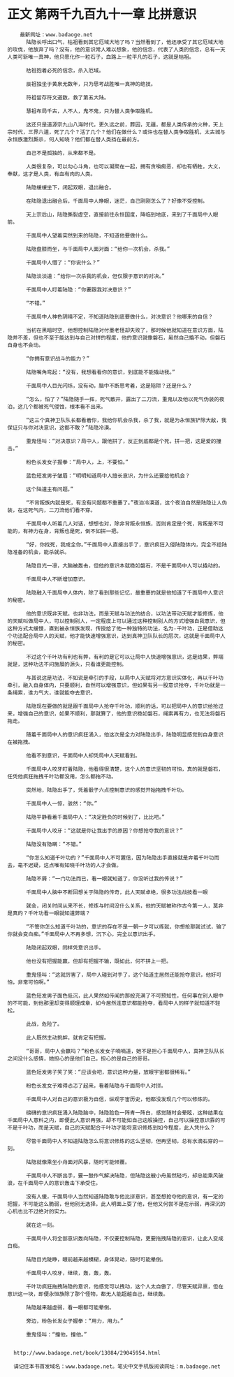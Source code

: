 # 正文 第两千九百九十一章 比拼意识
        最新网址：www.badaoge.net
          陆隐长呼出口气，枯祖看到其它厄域大地了吗？当然看到了，他还承受了其它厄域大地的攻伐，他放弃了吗？没有，他的意识常人难以想象，他的信念，代表了人类的信念，总有一天人类可斩唯一真神，他只愿化作一粒石子，血路上一粒平凡的石子，这就是枯祖。
      
          枯祖抱着必死的信念，杀入厄域。
      
          辰祖独坐于黄泉无数年，只为思考战胜唯一真神的绝技。
      
          符祖留存符文道数，救了第五大陆。
      
          慧祖布局千古，人不人，鬼不鬼，只为替人类争取胜机。
      
          这还只是道源宗九山八海时代，更久远之前，葬园，无疆，都是人类传承的火种，天上宗时代，三界六道，死了几个？活了几个？他们在做什么？或许也在替人类争取胜机，太古城与永恒族激烈厮杀，何人知晓？他们都在替人类挡在最前方。
      
          自己不是孤独的，从来都不是。
      
          人类很复杂，可以勾心斗角，也可以凝聚在一起，拥有贪嗔痴恶，却也有牺牲，大义，奉献，这才是人类，有血有肉的人类。
      
          陆隐缓缓坐下，闭起双眼，退出融合。
      
          在陆隐退出融合后，千面局中人睁眼，迷茫，自己刚刚怎么了？好像不受控制。
      
          天上宗后山，陆隐撕裂虚空，直接前往永恒国度，降临到地底，来到了千面局中人眼前。
      
          千面局中人望着突然到来的陆隐，不知道他要做什么。
      
          陆隐盘膝而坐，与千面局中人面对面：“给你一次机会，杀我。”
      
          千面局中人懵了：“你说什么？”
      
          陆隐淡淡道：“给你一次杀我的机会，但仅限于意识的对决。”
      
          千面局中人盯着陆隐：“你要跟我对决意识？”
      
          “不错。”
      
          千面局中人神色阴晴不定，不知道陆隐到底要做什么，对决意识？他哪来的自信？
      
          当初在黑暗时空，他想控制陆隐对付墨老怪却失败了，那时候他就知道在意识方面，陆隐并不差，但也不至于能达到与自己对拼的程度，他的意识就像磐石，虽然自己撬不动，但磐石自身也不会动。
      
          “你拥有意识战斗的能力？”
      
          陆隐嘴角弯起：“没有，我想看看你的意识，到底能不能撬动我。”
      
          千面局中人目光闪烁，没有动，脑中不断思考着，这是陷阱？还是什么？
      
          “怎么，怕了？”陆隐随手一挥，死气散开，露出了二刀流，重鬼以及他以死气伪装的夜泊，这几个都被死气侵蚀，根本看不出来。
      
          “这三个真神卫队队长都看着你，我给你机会杀我，杀了我，就是为永恒族铲除大敌，我保证只与你对决意识，这都不敢？”陆隐冷漠。
      
          重鬼怪叫：“对决意识？局中人，跟他拼了，反正到底都是个死，拼一把，这是爱的撞击。”
      
          粉色长发女子握拳：“局中人，上，不要怕。”
      
          蓝色短发男子皱眉：“明明知道局中人擅长意识，为什么还要给他机会？
      
          这个陆道主有问题。”
      
          “不背叛族内就是死，有没有问题都不重要了。”夜泊冷漠道，这个夜泊自然是陆隐让人伪装，在这死气内，二刀流他们看不穿。
      
          千面局中人听着几人对话，想想也对，除非背叛永恒族，否则肯定是个死，背叛是不可能的，有神力在身，背叛也是死，倒不如拼一把。
      
          “好，你找死，我成全你。”千面局中人直接出手了，意识疯狂入侵陆隐体内，完全不给陆隐准备的机会，能杀就杀。
      
          陆隐目光一凛，大脑被轰击，但他的意识本就稳如磐石，不是千面局中人可以撬动的。
      
          千面局中人不断增加意识。
      
          陆隐融入千面局中人体内，除了看到那些记忆，最重要的就是他知道了千面局中人意识的秘密。
      
          他的意识既非天赋，也非功法，而是天赋与功法的结合，以功法带动天赋才能修炼，他的天赋叫做局中人，可以控制别人，一定程度上可以通过这种控制别人的方式增强自我意识，但这种方式太缓慢，直到被永恒族发现，传授给了他一种独特的功法，名为-千叶功，正是借助这个功法配合局中人的天赋，他才能快速增强意识，达到真神卫队队长的层次，这就是千面局中人的秘密。
      
          不过这个千叶功有利也有弊，有利的是它可以让局中人快速增强意识，这是结果，弊端就是，这种功法不问施展的源头，只看谁更能控制。
      
          与其说这是功法，不如说是牵引的手段，以局中人天赋将对方意识实体化，再以千叶功牵引，融入自身体内，只要顺利，自然可以增强意识，但如果有另一股意识抢夺，千叶功就是一条绳索，谁力气大，谁就能夺去意识。
      
          陆隐现在要做的就是跟千面局中人抢夺千叶功，顺利的话，可以把局中人的意识给抢过来，增强自己的意识，如果不顺利，那就算了，他的意识稳如磐石，绳索再有力，也无法将磐石拖走。
      
          随着千面局中人的意识疯狂涌入，他这次是全力对陆隐出手，陆隐明显感觉到自身意识在被拖拽。
      
          他看不到意识，千面局中人却凭局中人天赋看到。
      
          千面局中人咬牙盯着陆隐，他看得很清楚，这个人的意识坚韧的可怕，真的就是磐石，任凭他疯狂拖拽千叶功都没用，怎么都拖不动。
      
          突然地，陆隐出手了，凭着骰子六点控制意识的感觉开始拖拽千叶功。
      
          千面局中人一惊，骇然：“你。”
      
          陆隐平静看着千面局中人：“决定胜负的时候到了，比比吧。”
      
          千面局中人咬牙：“这就是你让我出手的原因？你想抢夺我的意识？”
      
          陆隐没有隐瞒：“不错。”
      
          “你怎么知道千叶功的？”千面局中人不可置信，因为陆隐出手直接就是奔着千叶功而去，毫不迟疑，这点唯有知晓千叶功的人才会做。
      
          陆隐不屑：“一门功法而已，看一眼就知道了，你没听过我的传说？”
      
          千面局中人脑中不断回想关于陆隐的传奇，此人天赋卓绝，很多功法战技看一眼
      
          就会，闭关时间从来不长，修炼与时间没什么关系，他的天赋被称作古今第一人，莫非是真的？千叶功看一眼就知道弊端？
      
          “不管你怎么知道千叶功的，意识的存在不是一朝一夕可以练就，你想抢那就试试，输了你就会变白痴。”千面局中人不再多想，沉下心，完全以意识出手。
      
          陆隐闭起双眼，同样凭意识出手。
      
          他也没有把握能赢，但却有把握不输，既如此，何不拼上一把。
      
          重鬼怪叫：“这就厉害了，局中人碰到对手了，这个陆道主居然还能抢夺意识，他好可怕，非常可怕啊。”
      
          蓝色短发男子面色低沉，此人果然如传闻的那般充满了不可预知性，任何事在别人眼中的不可能，到他那里却变得顺理成章，如今居然连意识都能抢夺，看局中人的样子就知道不轻松。
      
          此战，危险了。
      
          此人既然主动挑衅，就肯定有把握。
      
          “哥哥，局中人会赢吗？”粉色长发女子喃喃道，她不是担心千面局中人，真神卫队队长之间没什么感情，她担心的是他们自己，担心的是自己的哥哥。
      
          蓝色短发男子笑了笑：“应该会吧，意识这种力量，放眼宇宙都很稀有。”
      
          粉色长发女子难得忐忑了起来，看着陆隐与千面局中人对拼。
      
          千面局中人对自己的意识极为自信，纵观宇宙历史，他都没发现几个可以修炼的。
      
          磅礴的意识疯狂涌入陆隐脑中，陆隐脸色一阵青一阵白，感觉随时会晕眩，这种结果在千面局中人意料之内，即便此人意识再强，却不可能如自己这般操控，自己可以操控意识靠的可不是千叶功，而是天赋，自己的天赋配合千叶功才能将意识修炼到如今程度，此人凭什么？
      
          尽管千面局中人不知道陆隐怎么将意识修炼的这么坚韧，但再坚韧，总有水滴石穿的一刻。
      
          陆隐就像乘坐小舟面对风暴，随时可能倾覆。
      
          千面局中人不断出手，要一鼓作气解决陆隐，但陆隐这艘小舟虽然轻巧，却总能乘风破浪，在千面局中人的意识轰击下承受住。
      
          没有人傻，千面局中人当然知道陆隐敢与他比拼意识，甚至想抢夺他的意识，有一定的把握，不可能这么脆弱，但他别无选择，此人明面上耍了他，但他又何尝不是在示弱，再深沉的心机也比不过绝对的实力。
      
          就在这一刻。
      
          千面局中人将全部意识轰向陆隐，不仅要控制陆隐，更要拖拽陆隐的意识，让此人变成白痴。
      
          陆隐目光陡睁，眼前越来越模糊，身体晃动，随时可能晕倒。
      
          千面局中人咬牙，继续，轰，轰，轰。
      
          千叶功疯狂拖拽陆隐的意识，他感觉可以拽动，这个人太自傲了，尽管天赋异禀，但在意识这一块，即便永恒族除了那个怪物，都无人能超越自己，继续轰。
      
          陆隐越来越虚弱，看一眼都可能晕倒。
      
          旁边，粉色长发女子握拳：“用力，用力。”
      
          重鬼怪叫：“撞他，撞他。”
      
      
      http://www.badaoge.net/book/13084/29045954.html
      
      请记住本书首发域名：www.badaoge.net。笔尖中文手机版阅读网址：m.badaoge.net
